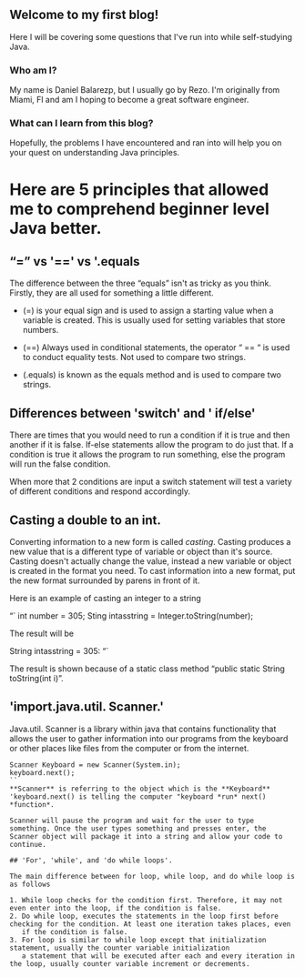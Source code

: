 ## Welcome to my first blog!
 Here I will be covering some questions that I've run into while self-studying Java.
 ### Who am I?
 My name is Daniel Balarezp, but I usually go by Rezo. I'm originally from Miami, Fl and am I hoping to become a great software engineer.
 ### What can I learn from this blog?
 Hopefully, the problems I have encountered and ran into will help you on your quest on understanding Java principles.

# Here are 5 principles that allowed me to comprehend beginner level Java better.

## “=” vs '==' vs '.equals

The difference between the three “equals” isn't as tricky as you think. Firstly, they are all used for something a little different.
* (=) is your equal sign and is used to assign a starting value when a variable is created. This is usually used for setting variables that store numbers.

* (==) Always used in conditional statements, the operator “ == “ is used to conduct equality tests. Not used to compare two strings.

* (.equals) is known as the equals method and is used to compare two strings. 

## Differences between 'switch' and ' if/else'

There are times that you would need to run a condition if it is true and then another if it is false. If-else statements allow the program to do just that. If a condition is true it allows the program to run something, else the program will run the false condition.

When more that 2 conditions are input a switch statement will test a variety of different conditions and respond accordingly.

## Casting a double to an int.

Converting information to a new form is called *casting*. Casting produces a new value that is a different type of variable or object than it's source. Casting doesn't actually change the value, instead a new variable or object is created in the format you need.
To cast information into a new format, put the new format surrounded by parens in front of it.

Here is an example of casting an integer to a string

“`
int number = 305;
Sting intasstring = Integer.toString(number);

The result will be

String intasstring = 305:
“`

The result is shown because of a static class method “public static String toString(int i)”.

## 'import.java.util. Scanner.'

Java.util. Scanner is a library within java that contains functionality that allows the user to gather information into our programs from the keyboard or other places like files from the computer or from the internet. 

```
Scanner Keyboard = new Scanner(System.in);
keyboard.next();
``
**Scanner** is referring to the object which is the **Keyboard**
'keyboard.next() is telling the computer "keyboard *run* next() *function*.

Scanner will pause the program and wait for the user to type something. Once the user types something and presses enter, the Scanner object will package it into a string and allow your code to continue.

## 'For', 'while', and 'do while loops'.

The main difference between for loop, while loop, and do while loop is as follows

1. While loop checks for the condition first. Therefore, it may not even enter into the loop, if the condition is false.
2. Do while loop, executes the statements in the loop first before checking for the condition. At least one iteration takes places, even
   if the condition is false.
3. For loop is similar to while loop except that initialization statement, usually the counter variable initialization
   a statement that will be executed after each and every iteration in the loop, usually counter variable increment or decrements.



